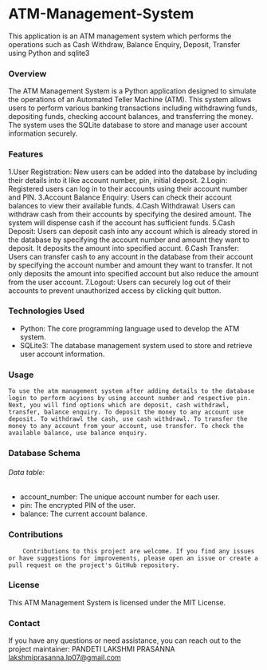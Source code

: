 # ATM-Management-System
This application is an ATM management system which performs the operations such as Cash Withdraw, Balance Enquiry, Deposit, Transfer using Python and sqlite3

### Overview
The ATM Management System is a Python application designed to simulate the operations of an Automated Teller Machine (ATM). This system allows users to perform various banking transactions including withdrawing funds, depositing funds, checking account balances, and transferring the money. The system uses the SQLite database to store and manage user account information securely.

### Features
1.User Registration: New users can be added into the database by including their details into it like account number, pin, initial deposit.
2.Login: Registered users can log in to their accounts using their account number and PIN.
3.Account Balance Enquiry: Users can check their account balances to view their available funds.
4.Cash Withdrawal: Users can withdraw cash from their accounts by specifying the desired amount. The system will dispense cash if the account has sufficient funds.
5.Cash Deposit: Users can deposit cash into any account which is already stored in the database by specifying the account number and amount they want to deposit. It deposits the amount into specified accunt.
6.Cash Transfer: Users can transfer cash to any account in the database from their account by specifying the account number and amount they want to transfer. It not only deposits the amount into specified account but also reduce the amount from the user account.
7.Logout: Users can securely log out of their accounts to prevent unauthorized access by clicking quit button.

### Technologies Used
- Python: The core programming language used to develop the ATM system.
- SQLite3: The database management system used to store and retrieve user account information.

### Usage
    To use the atm management system after adding details to the database login to perform acyions by using account number and respective pin. Next, you will find options which are deposit, cash withdrawl, transfer, balance enquiry. To deposit the money to any account use deposit. To withdrawl the cash, use cash withdrawl. To transfer the money to any account from your account, use transfer. To check the available balance, use balance enquiry.

### Database Schema
###### Data table:
- account_number: The unique account number for each user.
- pin: The encrypted PIN of the user.
- balance: The current account balance.

### Contributions
        Contributions to this project are welcome. If you find any issues or have suggestions for improvements, please open an issue or create a pull request on the project's GitHub repository.

### License
This ATM Management System is licensed under the MIT License.

### Contact
If you have any questions or need assistance, you can reach out to the project maintainer:
PANDETI LAKSHMI PRASANNA
lakshmiprasanna.lp07@gmail.com
